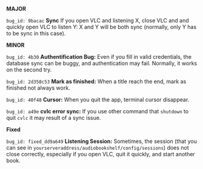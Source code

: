 **MAJOR**

`bug_id: 9bacac` 
**Sync** If you open VLC and listening X, close VLC and and quickly open VLC to listen Y: X and Y will be both sync (normally, only Y has to be sync in this case).

**MINOR**

`bug_id: 4b30`
**Authentification Bug:** Even if you fill in valid credentials, the database sync can be buggy, and authentication may fail. Normally, it works on the second try.

`bug_id: 2d358c53`
**Mark as finished:** When a title reach the end, mark as finished not always work.

`bug_id: 40f48`
**Cursor:** When you quit the app, terminal cursor disappear.

`bug_id: a49e`
**cvlc error sync:** If you use other command that `shutdown` to quit `cvlc` it may result of a sync issue.

**Fixed**

`bug_id: fixed_dd9a649`
**Listening Session:** Sometimes, the session (that you can see in `yourserveraddress/audiobookshelf/config/sessions`) does not close correctly, especially if you open VLC, quit it quickly, and start another book.  
